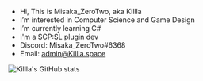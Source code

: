 - Hi, This is Misaka_ZeroTwo, aka Killla
- I’m interested in Computer Science and Game Design
- I’m currently learning C#
- I'm a SCP:SL plugin dev
- Discord: Misaka_ZeroTwo#6368
- Email: admin@Killla.space

![Killla's GitHub stats](https://github-readme-stats.vercel.app/api?username=zhaguanyang&count_private=true)

<!---
zhaguanyang/zhaguanyang is a ✨ special ✨ repository because its `README.md` (this file) appears on your GitHub profile.
You can click the Preview link to take a look at your changes.
--->
